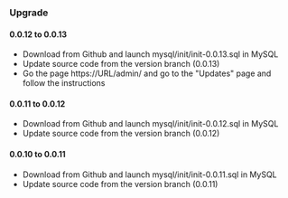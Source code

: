 ### Upgrade

#### 0.0.12 to 0.0.13

* Download from Github and launch mysql/init/init-0.0.13.sql in MySQL
* Update source code from the version branch (0.0.13)
* Go the page https://URL/admin/ and go to the "Updates" page and follow the instructions

#### 0.0.11 to 0.0.12

* Download from Github and launch mysql/init/init-0.0.12.sql in MySQL
* Update source code from the version branch (0.0.12)

#### 0.0.10 to 0.0.11 

* Download from Github and launch mysql/init/init-0.0.11.sql in MySQL
* Update source code from the version branch (0.0.11)


